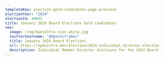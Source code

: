 ```yaml
---
templateKey: election-gold-candidates-page-previous
electionYear: "2024"
electionId: 44602
title: January 2024 Board Elections Gold Candidates
seo:
  image: /img/OpenInfra-icon-white.jpg
  twitterUsername: "@OpenInfraDev"
  title: January 2024 Board Elections
  url: https://openinfra.dev/election/2024-individual-director-election/candidates/gold
  description: Individual Member Director elections for the 2024 Board of Directors
---
```

